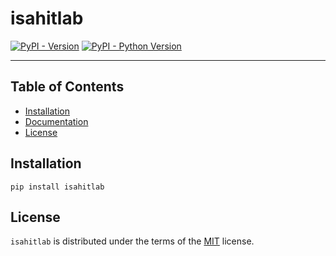 # isahitlab

[![PyPI - Version](https://img.shields.io/pypi/v/isahitlab.svg)](https://pypi.org/project/isahitlab)
[![PyPI - Python Version](https://img.shields.io/pypi/pyversions/isahitlab.svg)](https://pypi.org/project/isahitlab)

-----

## Table of Contents

- [Installation](#installation)
- [Documentation](https://sdk-docs.lab.isahit.com/latest)
- [License](#license)

## Installation

```console
pip install isahitlab
```


## License

`isahitlab` is distributed under the terms of the [MIT](https://spdx.org/licenses/MIT.html) license.
